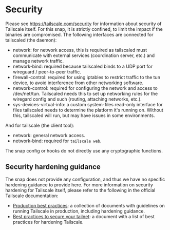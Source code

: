 # Security

Please see https://tailscale.com/security for information about security of Tailscale itself.
For this snap, it is strictly confined, to limit the impact if the binaries are compromised.
The following interfaces are connected for tailscaled (the daemon):

* network: for network access, this is required as tailscaled must communicate with external services (coordination server, etc.) and manage network traffic.
* network-bind: required because tailscaled binds to a UDP port for wireguard / peer-to-peer traffic.
* firewall-control: required for using iptables to restrict traffic to the tun device, to avoid interference from other networking software.
* network-control: required for configuring the network and access to /dev/net/tun. Tailscaled needs this to set up networking rules for the wiregard config and such (routing, attaching networks, etc.).
* sys-devices-virtual-info: a custom system-files read-only interface for files tailscaled needs to determine the platform it's running on. Without this, tailscaled will run, but may have issues in some environments.

And for tailscale (the client tool):

* network: general network access.
* network-bind: required for `tailscale web`.

The snap config or hooks do not directly use any cryptographic functions.

## Security hardening guidance

The snap does not provide any configuration,
and thus we have no specific hardening guidance to provide here.
For more information on security hardening for Tailscale itself,
please refer to the following in the official Tailscale documentation:

- [Production best practices](https://tailscale.com/kb/1300/production-best-practices): a collection of documents with guidelines on running Tailscale in production, including hardening guidance.
- [Best practices to secure your tailnet](https://tailscale.com/kb/1196/security-hardening): a document with a list of best practices for hardening Tailscale.
